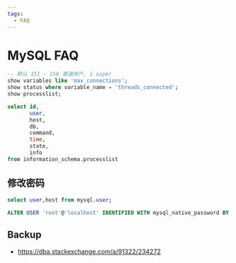 ```yaml
---
tags:
  - FAQ
---
```


# MySQL FAQ


```sql
-- 默认 151 - 150 普通用户, 1 super
show variables like 'max_connections';
show status where variable_name = 'threads_connected';
show processlist;

select id,
       user,
       host,
       db,
       command,
       time,
       state,
       info
from information_schema.processlist
```

## 修改密码

```sql
select user,host from mysql.user;

ALTER USER 'root'@'localhost' IDENTIFIED WITH mysql_native_password BY 'password';
```

## Backup

- https://dba.stackexchange.com/a/91322/234272

